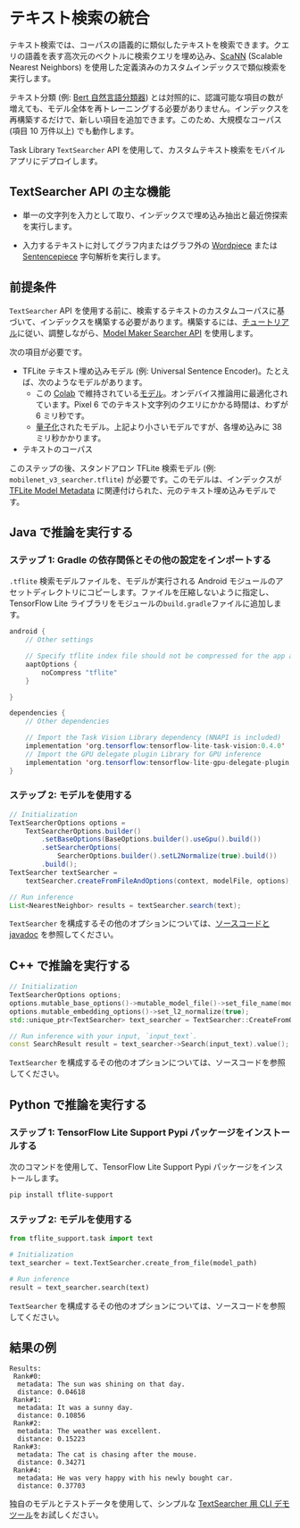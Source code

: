 # テキスト検索の統合

テキスト検索では、コーパスの語義的に類似したテキストを検索できます。クエリの語義を表す高次元のベクトルに検索クエリを埋め込み、[ScaNN](https://github.com/google-research/google-research/tree/master/scann) (Scalable Nearest Neighbors) を使用した定義済みのカスタムインデックスで類似検索を実行します。

テキスト分類 (例: [Bert 自然言語分類器](https://www.tensorflow.org/lite/inference_with_metadata/task_library/bert_nl_classifier)) とは対照的に、認識可能な項目の数が増えても、モデル全体を再トレーニングする必要がありません。インデックスを再構築するだけで、新しい項目を追加できます。このため、大規模なコーパス (項目 10 万件以上) でも動作します。

Task Library `TextSearcher` API を使用して、カスタムテキスト検索をモバイルアプリにデプロイします。

## TextSearcher API の主な機能

- 単一の文字列を入力として取り、インデックスで埋め込み抽出と最近傍探索を実行します。

- 入力するテキストに対してグラフ内またはグラフ外の [Wordpiece](https://github.com/tensorflow/tflite-support/blob/master/tensorflow_lite_support/cc/text/tokenizers/bert_tokenizer.h) または [Sentencepiece](https://github.com/tensorflow/tflite-support/blob/master/tensorflow_lite_support/cc/text/tokenizers/sentencepiece_tokenizer.h) 字句解析を実行します。

## 前提条件

`TextSearcher` API を使用する前に、検索するテキストのカスタムコーパスに基づいて、インデックスを構築する必要があります。構築するには、[チュートリアル](https://www.tensorflow.org/lite/models/modify/model_maker/text_searcher)に従い、調整しながら、[Model Maker Searcher API](https://www.tensorflow.org/lite/api_docs/python/tflite_model_maker/searcher) を使用します。

次の項目が必要です。

- TFLite テキスト埋め込みモデル (例: Universal Sentence Encoder)。たとえば、次のようなモデルがあります。
    - この [Colab](https://github.com/tensorflow/tflite-support/blob/master/tensorflow_lite_support/examples/colab/on_device_text_to_image_search_tflite.ipynb) で維持されている[モデル](https://storage.googleapis.com/download.tensorflow.org/models/tflite_support/searcher/text_to_image_blogpost/text_embedder.tflite)。オンデバイス推論用に最適化されています。Pixel 6 でのテキスト文字列のクエリにかかる時間は、わずが 6 ミリ秒です。
    - [量子化](https://tfhub.dev/google/lite-model/universal-sentence-encoder-qa-ondevice/1)されたモデル。上記より小さいモデルですが、各埋め込みに 38 ミリ秒かかります。
- テキストのコーパス

このステップの後、スタンドアロン TFLite 検索モデル (例: `mobilenet_v3_searcher.tflite`) が必要です。このモデルは、インデックスが [TFLite Model Metadata](https://www.tensorflow.org/lite/models/convert/metadata) に関連付けられた、元のテキスト埋め込みモデルです。

## Java で推論を実行する

### ステップ 1: Gradle の依存関係とその他の設定をインポートする

`.tflite` 検索モデルファイルを、モデルが実行される Android モジュールのアセットディレクトリにコピーします。ファイルを圧縮しないように指定し、TensorFlow Lite ライブラリをモジュールの`build.gradle`ファイルに追加します。

```java
android {
    // Other settings

    // Specify tflite index file should not be compressed for the app apk
    aaptOptions {
        noCompress "tflite"
    }

}

dependencies {
    // Other dependencies

    // Import the Task Vision Library dependency (NNAPI is included)
    implementation 'org.tensorflow:tensorflow-lite-task-vision:0.4.0'
    // Import the GPU delegate plugin Library for GPU inference
    implementation 'org.tensorflow:tensorflow-lite-gpu-delegate-plugin:0.4.0'
}
```

### ステップ 2: モデルを使用する

```java
// Initialization
TextSearcherOptions options =
    TextSearcherOptions.builder()
        .setBaseOptions(BaseOptions.builder().useGpu().build())
        .setSearcherOptions(
            SearcherOptions.builder().setL2Normalize(true).build())
        .build();
TextSearcher textSearcher =
    textSearcher.createFromFileAndOptions(context, modelFile, options);

// Run inference
List<NearestNeighbor> results = textSearcher.search(text);
```

`TextSearcher` を構成するその他のオプションについては、[ソースコードと javadoc](https://github.com/tensorflow/tflite-support/blob/master/tensorflow_lite_support/java/src/java/org/tensorflow/lite/task/text/searcher/TextSearcher.java) を参照してください。

## C++ で推論を実行する

```c++
// Initialization
TextSearcherOptions options;
options.mutable_base_options()->mutable_model_file()->set_file_name(model_path);
options.mutable_embedding_options()->set_l2_normalize(true);
std::unique_ptr<TextSearcher> text_searcher = TextSearcher::CreateFromOptions(options).value();

// Run inference with your input, `input_text`.
const SearchResult result = text_searcher->Search(input_text).value();
```

<code>TextSearcher</code> を構成するその他のオプションについては、<a>ソースコード</a>を参照してください。

## Python で推論を実行する

### ステップ 1: TensorFlow Lite Support Pypi パッケージをインストールする

次のコマンドを使用して、TensorFlow Lite Support Pypi パッケージをインストールします。

```sh
pip install tflite-support
```

### ステップ 2: モデルを使用する

```python
from tflite_support.task import text

# Initialization
text_searcher = text.TextSearcher.create_from_file(model_path)

# Run inference
result = text_searcher.search(text)
```

<code>TextSearcher</code> を構成するその他のオプションについては、<a>ソースコード</a>を参照してください。

## 結果の例

```
Results:
 Rank#0:
  metadata: The sun was shining on that day.
  distance: 0.04618
 Rank#1:
  metadata: It was a sunny day.
  distance: 0.10856
 Rank#2:
  metadata: The weather was excellent.
  distance: 0.15223
 Rank#3:
  metadata: The cat is chasing after the mouse.
  distance: 0.34271
 Rank#4:
  metadata: He was very happy with his newly bought car.
  distance: 0.37703
```

独自のモデルとテストデータを使用して、シンプルな [TextSearcher 用 CLI デモツール](https://github.com/tensorflow/tflite-support/tree/master/tensorflow_lite_support/examples/task/text/desktop#textsearcher)をお試しください。
